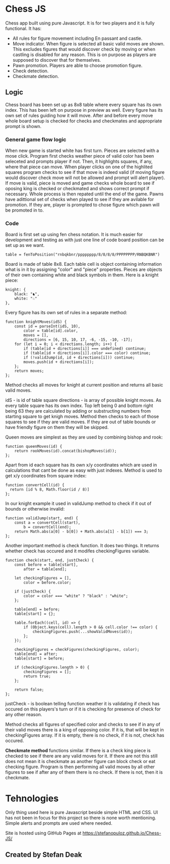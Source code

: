 # Chess JS

Chess app built using pure Javascript. It is for two players and it is fully functional. It has:

- All rules for figure movement including En passant and castle.
- Move indicator. When figure is selected all basic valid moves are shown. This excludes figures that would discover check by moving or when castling is disabled for any reason. This is on purpose as players are supposed to discover that for themselves.
- Pawn promotion. Players are able to choose promotion figure.
- Check detection.
- Checkmate detection.

## Logic

Chess board has been set up as 8x8 table where every square has its own index. This has been left on purpose in preview as well. Every figure has its own set of rules guiding how it will move. After and before every move whole board setup is checked for checks and checkmates and appropriate prompt is shown.

### General game flow logic

When new game is started white has first turn. Pieces are selected with a mose click. Program first checks weather piece of valid color has been seleceted and prompts player if not. Then, it highlights squares, if any, where that piece can move. When player clicks on one of the highlited squares program checks to see if that move is indeed valid (if moving figure would discover check move will not be allowed and prompt will alert player). If move is valid, piece is moved and game checks whole board to see if oposing king is checked or checkmated and shows correct prompt if necessary. Whole process is then repated until the end of the game. Pawns have adittional set of checks when played to see if they are avilable for promotion. If they are, player is prompted to chose figure which pawn will be promoted in to.

### Code

Board is first set up using fen chess notation. It is much easier for development and testing as with just one line of code board position can be set up as we want.

    table = fenToPosition("rnbqkbnr/pppppppp/8/8/8/8/PPPPPPPP/RNBQKBNR")

Board is made of table 8x8. Each table cell is object containing information what is in it by assigning "color" and "piece" properties. Pieces are objects of their own containing white and black symbols in them. Here is a knight piece:

    knight: {
        black: "♞",
        white: "♘"
    },

Every figure has its own set of rules in a separate method:

    function knightMoves(idS) {
        const id = parseInt(idS, 10),
            color = table[id].color,
            moves = [],
            directions = [6, 15, 10, 17, -6, -15, -10, -17];
        for (let i = 0; i < directions.length; i++) {
            if (table[id + directions[i]] === undefined) continue;
            if (table[id + directions[i]].color === color) continue;
            if (!validJump(id, id + directions[i])) continue;
            moves.push(id + directions[i]);
        };
        return moves;
    };

Method checks all moves for knight at current position and returns all basic valid moves. 

idS - is id of table square
directions - is array of possible knight moves. As every table square has its own index. Top left being 0 and bottom right being 63 they are calculated by adding or substructing numbers from starting square to get knigh moves. Method then checks to each of those squares to see if they are valid moves. If they are out of table bounds or have friendly figure on them they will be skipped.

Queen moves are simplest as they are used by combining bishop and rook:

    function queenMoves(id) {
        return rookMoves(id).concat(bishopMoves(id));
    };

Apart from id each square has its own x/y coordinates which are used in calculations that cant be done as easy with just indexes. Method is used to get x/y coordinates from square index:

    function convertCell(id) {
      return [id % 8, Math.floor(id / 8)]
    };

In our knight example it used in validJump method to check if it out of bounds or otherwise invalid:

    function validJump(start, end) {
        const a = convertCell(start),
            b = convertCell(end);
        return Math.abs(a[0] - b[0]) + Math.abs(a[1] - b[1]) === 3;
    };

Another important method is check function. It does two things. It returns whether check has occured and it modifes checkingFigures variable.

    function check(start, end, justCheck) {
        const before = table[start],
            after = table[end];

        let checkingFigures = [],
            color = before.color;

        if (justCheck) {
            color = color === "white" ? "black" : "white";
        };

        table[end] = before;
        table[start] = {};

        table.forEach((cell, id) => {
            if (Object.keys(cell).length > 0 && cell.color !== color) {
                checkingFigures.push(...showValidMoves(id));
            };
        });

        checkingFigures = checkFigures(checkingFigures, color);
        table[end] = after;
        table[start] = before;

        if (checkingFigures.length > 0) {
            checkingFigures = [];
            return true;
        };

        return false;
    };

justCheck - is boolean telling function weather it is validating if check has occured on this players's turn or if it is checking for presence of check for any other reason.

Method checks all figures of specified color and checks to see if in any of their valid moves there is a king of opposing color. If it is, that will be kept in checkingFigures array. If it is empty, there is no check, if it is not, check has occured. 

**Checkmate method** functions similar. If there is a check king piece is checked to see if there are any valid moves for it. If there are not this still does not mean it is checkmate as another figure can block check or eat checking figure. Program is then performing all valid moves by all other figures to see if after any of them there is no check. If there is not, then it is checkmate.

# Tehnologies

Only thing used here is pure Javascript beside simple HTML and CSS. UI has not been in focus for this project so there is none worth mentioning. Simple alerts and prompts are used where needed. 

Site is hosted using GitHub Pages at https://stefanopuloz.github.io/Chess-JS/

## Created by Stefan Deak

